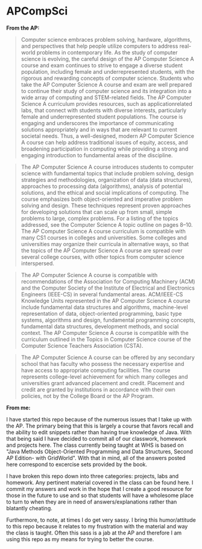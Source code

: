 APCompSci
=========

**From the AP:**
>  Computer science embraces problem solving, hardware, algorithms, and perspectives
that help people utilize computers to address real-world problems in contemporary life.
As the study of computer science is evolving, the careful design of the AP Computer
Science A course and exam continues to strive to engage a diverse student population,
including female and underrepresented students, with the rigorous and rewarding
concepts of computer science. Students who take the AP Computer Science A course
and exam are well prepared to continue their study of computer science and its
integration into a wide array of computing and STEM-related fields.
The AP Computer Science A curriculum provides resources, such as applicationrelated
labs, that connect with students with diverse interests, particularly female and
underrepresented student populations. The course is engaging and underscores the
importance of communicating solutions appropriately and in ways that are relevant to
current societal needs. Thus, a well-designed, modern AP Computer Science A course
can help address traditional issues of equity, access, and broadening participation in
computing while providing a strong and engaging introduction to fundamental areas
of the discipline.

>  The AP Computer Science A course introduces students to computer science with
fundamental topics that include problem solving, design strategies and methodologies,
organization of data (data structures), approaches to processing data (algorithms),
analysis of potential solutions, and the ethical and social implications of computing.
The course emphasizes both object-oriented and imperative problem solving and
design. These techniques represent proven approaches for developing solutions that
can scale up from small, simple problems to large, complex problems. For a listing of
the topics addressed, see the Computer Science A topic outline on pages 8–10.
The AP Computer Science A course curriculum is compatible with many CS1
courses in colleges and universities. Some colleges and universities may organize their
curricula in alternative ways, so that the topics of the AP Computer Science A course
are spread over several college courses, with other topics from computer science
interspersed.

>  The AP Computer Science A course is compatible with recommendations of the
Association for Computing Machinery (ACM) and the Computer Society of the
Institute of Electrical and Electronics Engineers (IEEE-CS) in several fundamental
areas. ACM/IEEE-CS Knowledge Units represented in the AP Computer Science A
course include fundamental data structures and algorithms, machine-level
representation of data, object-oriented programming, basic type systems, algorithms
and design, fundamental programming concepts, fundamental data structures,
development methods, and social context. The AP Computer Science A course is
compatible with the curriculum outlined in the Topics in Computer Science course of
the Computer Science Teachers Association (CSTA).

>  The AP Computer Science A course can be offered by any secondary school that
has faculty who possess the necessary expertise and have access to appropriate
computing facilities. The course represents college-level achievement for which many
colleges and universities grant advanced placement and credit. Placement and credit
are granted by institutions in accordance with their own policies, not by the College
Board or the AP Program.

**From me:**

I have started this repo because of the numerous issues that I take up with the AP. The primary being that this is largely a course that favors recall and the ability to edit snippets rather than having true knowledge of Java. With that being said I have decided to commit all of our classwork, homework and projects here. The class currently being taught at WHS is based on "Java Methods Object-Oriented Programming and Data Structures, Second AP Edition- with GridWorld". With that in mind, all of the answers posted here correspond to excercise sets provided by the book.

I have broken this repo down into three categories: projects, labs and homework. Any pertinent material covered in the class can be found here. I commit my answers and work in the hope that I create a good resource for those in the future to use and so that students will have a wholesome place to turn to when they are in need of answers/explanations rather than blatantly cheating. 

  Furthermore, to note, at times I do get very sassy. I bring this humor/attitude to this repo because it relates to my frustration with the material and way the class is taught. Often this sass is a jab at the AP and therefore I am using this repo as my means for trying to better the course. 
